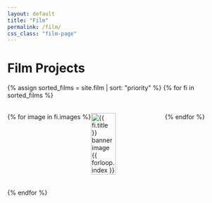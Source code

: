 ```yaml
---
layout: default
title: "Film"
permalink: /film/
css_class: "film-page"
---
```


<style>
  /* Container that holds all film banners */
  .film-projects-container {
    width: 100%;
    margin: 0 auto;
    display: flex;
    flex-direction: column;
    gap: 2rem;
  }

  /* Each film's banner wrapper */
  .film-banner-wrapper {
    position: relative;
    overflow: hidden;
    cursor: pointer;
    text-decoration: none;
    color: inherit;
  }

  /* Images container: 3 images side by side for large screens */
  .film-images {
    display: flex;
    flex-wrap: nowrap;
    width: 100%;
  }

  .film-images img {
    width: 33.333%;
    height: auto;
    display: block;
    transition: filter 0.3s ease;
  }

  /* Dark overlay on hover */
  .film-banner-wrapper:hover .film-images img {
    filter: brightness(40%);
  }

  /* Centered text container */
  .film-banner-text {
    position: absolute;
    top: 50%;
    left: 50%;
    transform: translate(-50%, -50%);
    color: #ffffff !important; /* White text */
    text-align: center;
    opacity: 0;
    transition: opacity 0.3s ease, transform 0.3s ease;
    font-family: 'Poppins', sans-serif; /* Apply Poppins font */
  }

  /* Text appears on hover */
  .film-banner-wrapper:hover .film-banner-text {
    opacity: 1;
    transform: translate(-50%, -50%) scale(1.05); /* Slight zoom effect */
  }

  /* Style for film title */
  .film-banner-text h2 {
    font-size: 2em; /* Larger font size for title */
    margin: 0;
    color: #ffffff !important; /* Ensure white text */
    font-family: 'Poppins', sans-serif; /* Apply Poppins font */
    text-shadow: 1px 1px 3px rgba(0, 0, 0, 0.7); /* Optional: Adds depth */
    letter-spacing: 0.05em; /* Add letter spacing */
    word-spacing: 0.1em; /* Add word spacing */
    font-weight: 700; /* Bold font for title */
    white-space: normal; /* Ensure normal spacing */
  }

  /* Style for film role */
  .film-banner-text p {
    font-size: 1em; /* Smaller font size for role */
    margin: 0;
    color: #ffffff !important; /* Ensure white text */
    font-family: 'Poppins', sans-serif; /* Apply Poppins font */
    text-shadow: 1px 1px 3px rgba(0, 0, 0, 0.7); /* Optional: Adds depth */
    letter-spacing: 0.02em; /* Add slight letter spacing */
    word-spacing: 0.05em; /* Add slight word spacing */
    font-weight: 400; /* Normal font weight for role */
  }

  /* Responsive: show only the center image on smaller screens */
  @media (max-width: 768px) {
    .film-images {
      flex-wrap: nowrap;
    }

    .film-images img {
      width: 100%;
      display: none; /* Hide all images by default */
    }

    .film-images img:nth-child(2) {
      display: block; /* Show only the second (center) image */
    }
  }
</style>

<h1>Film Projects</h1>

<div class="film-projects-container">
  {% assign sorted_films = site.film | sort: "priority" %}
  {% for fi in sorted_films %}
    <a href="{{ fi.url }}" class="film-banner-wrapper" aria-label="View details for {{ fi.title }}">
      <div class="film-images">
        {% for image in fi.images %}
          <img src="{{ image | relative_url }}" alt="{{ fi.title }} banner image {{ forloop.index }}" loading="lazy">
        {% endfor %}
      </div>
      <div class="film-banner-text">
        <h2>{{ fi.title }}</h2>
        <p>{{ fi.roles }}</p>
      </div>
    </a>
  {% endfor %}
</div>
